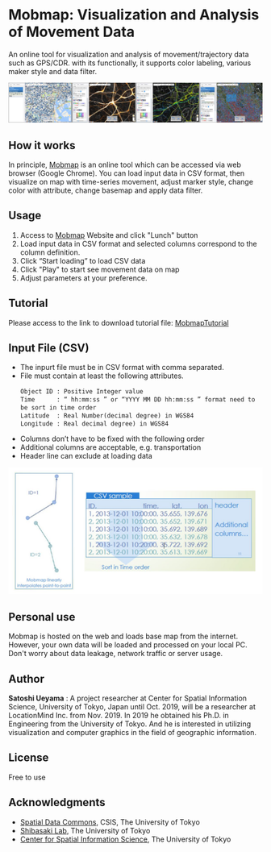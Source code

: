 # Mobmap: Visualization and Analysis of Movement Data
An online tool for visualization and analysis of movement/trajectory data such as GPS/CDR. with its functionally, it supports color labeling, various maker style and data filter.  

![Screenshot](docs/mobmap.JPG)


## How it works
In principle,  [Mobmap](https://shiba.iis.u-tokyo.ac.jp/member/ueyama/mm/) is an online tool which can be accessed via web browser (Google Chrome). You can load input data in CSV format, then visualize on map with time-series movement, adjust marker style, change color with attribute, change basemap and apply data filter. 



## Usage

1. Access to [Mobmap](https://shiba.iis.u-tokyo.ac.jp/member/ueyama/mm/) Website and click "Lunch" button
2. Load input data in CSV format and selected columns correspond to the column definition.
3. Click “Start loading” to load CSV data
4. Click "Play" to start see movement data on map
5. Adjust parameters at your preference.


## Tutorial

Please access to the link to download tutorial file: [MobmapTutorial](MobmapTutorial.pdf)


## Input File (CSV)

* The inpurt file must be in CSV format with comma separated.
* File must contain at least the following attributes.
    ```
    Object ID : Positive Integer value
    Time      : “ hh:mm:ss ” or “YYYY MM DD hh:mm:ss ” format need to be sort in time order
    Latitude  : Real Number(decimal degree) in WGS84
    Longitude : Real decimal degree) in WGS84
    ```
* Columns don’t have to be fixed with the following order
* Additional columns are acceptable, e.g. transportation
* Header line can exclude at loading data

![Screenshot](docs/csvformat.JPG)

## Personal use

Mobmap is hosted on the web and loads base map from the internet. However, your own data will be loaded and processed on your local PC. Don't worry about data leakage, network traffic or server usage.

## Author
**Satoshi Ueyama** :  A project researcher at Center for Spatial Information Science, University of Tokyo, Japan until Oct. 2019, will be a researcher at LocationMind Inc. from Nov. 2019.
In 2019 he obtained his Ph.D. in Engineering from the University of Tokyo. And he is interested in utilizing visualization and computer graphics in the field of geographic information.


## License

Free to use

## Acknowledgments
* [Spatial Data Commons](http://sdc.csis.u-tokyo.ac.jp/), CSIS, The University of Tokyo
* [Shibasaki Lab](https://shiba.iis.u-tokyo.ac.jp), The University of Tokyo
* [Center for Spatial Information Science](http://www.csis.u-tokyo.ac.jp/en/), The University of Tokyo

